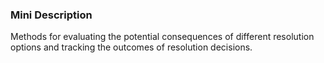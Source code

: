 ### Mini Description

Methods for evaluating the potential consequences of different resolution options and tracking the outcomes of resolution decisions.
